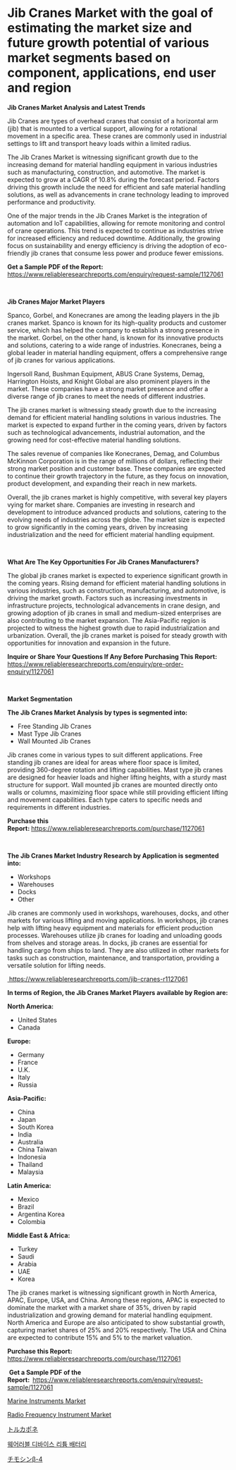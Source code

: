 <p><h1>Jib Cranes Market with the goal of estimating the market size and future growth potential of various market segments based on component, applications, end user and region</h1></p><p><strong>Jib Cranes Market Analysis and Latest Trends</strong></p>
<p><p>Jib Cranes are types of overhead cranes that consist of a horizontal arm (jib) that is mounted to a vertical support, allowing for a rotational movement in a specific area. These cranes are commonly used in industrial settings to lift and transport heavy loads within a limited radius.</p><p>The Jib Cranes Market is witnessing significant growth due to the increasing demand for material handling equipment in various industries such as manufacturing, construction, and automotive. The market is expected to grow at a CAGR of 10.8% during the forecast period. Factors driving this growth include the need for efficient and safe material handling solutions, as well as advancements in crane technology leading to improved performance and productivity.</p><p>One of the major trends in the Jib Cranes Market is the integration of automation and IoT capabilities, allowing for remote monitoring and control of crane operations. This trend is expected to continue as industries strive for increased efficiency and reduced downtime. Additionally, the growing focus on sustainability and energy efficiency is driving the adoption of eco-friendly jib cranes that consume less power and produce fewer emissions.</p></p>
<p><strong>Get a Sample PDF of the Report:&nbsp;</strong> <a href="https://www.reliableresearchreports.com/enquiry/request-sample/1127061">https://www.reliableresearchreports.com/enquiry/request-sample/1127061</a></p>
<p>&nbsp;</p>
<p><strong>Jib Cranes Major Market Players</strong></p>
<p><p>Spanco, Gorbel, and Konecranes are among the leading players in the jib cranes market. Spanco is known for its high-quality products and customer service, which has helped the company to establish a strong presence in the market. Gorbel, on the other hand, is known for its innovative products and solutions, catering to a wide range of industries. Konecranes, being a global leader in material handling equipment, offers a comprehensive range of jib cranes for various applications.</p><p>Ingersoll Rand, Bushman Equipment, ABUS Crane Systems, Demag, Harrington Hoists, and Knight Global are also prominent players in the market. These companies have a strong market presence and offer a diverse range of jib cranes to meet the needs of different industries.</p><p>The jib cranes market is witnessing steady growth due to the increasing demand for efficient material handling solutions in various industries. The market is expected to expand further in the coming years, driven by factors such as technological advancements, industrial automation, and the growing need for cost-effective material handling solutions.</p><p>The sales revenue of companies like Konecranes, Demag, and Columbus McKinnon Corporation is in the range of millions of dollars, reflecting their strong market position and customer base. These companies are expected to continue their growth trajectory in the future, as they focus on innovation, product development, and expanding their reach in new markets.</p><p>Overall, the jib cranes market is highly competitive, with several key players vying for market share. Companies are investing in research and development to introduce advanced products and solutions, catering to the evolving needs of industries across the globe. The market size is expected to grow significantly in the coming years, driven by increasing industrialization and the need for efficient material handling equipment.</p></p>
<p>&nbsp;</p>
<p><strong>What Are The Key Opportunities For Jib Cranes Manufacturers?</strong></p>
<p><p>The global jib cranes market is expected to experience significant growth in the coming years. Rising demand for efficient material handling solutions in various industries, such as construction, manufacturing, and automotive, is driving the market growth. Factors such as increasing investments in infrastructure projects, technological advancements in crane design, and growing adoption of jib cranes in small and medium-sized enterprises are also contributing to the market expansion. The Asia-Pacific region is projected to witness the highest growth due to rapid industrialization and urbanization. Overall, the jib cranes market is poised for steady growth with opportunities for innovation and expansion in the future.</p></p>
<p><strong>Inquire or Share Your Questions If Any Before Purchasing This Report:</strong> <a href="https://www.reliableresearchreports.com/enquiry/pre-order-enquiry/1127061">https://www.reliableresearchreports.com/enquiry/pre-order-enquiry/1127061</a></p>
<p>&nbsp;</p>
<p><strong>Market Segmentation</strong></p>
<p><strong>The Jib Cranes Market Analysis by types is segmented into:</strong></p>
<p><ul><li>Free Standing Jib Cranes</li><li>Mast Type Jib Cranes</li><li>Wall Mounted Jib Cranes</li></ul></p>
<p><p>Jib cranes come in various types to suit different applications. Free standing jib cranes are ideal for areas where floor space is limited, providing 360-degree rotation and lifting capabilities. Mast type jib cranes are designed for heavier loads and higher lifting heights, with a sturdy mast structure for support. Wall mounted jib cranes are mounted directly onto walls or columns, maximizing floor space while still providing efficient lifting and movement capabilities. Each type caters to specific needs and requirements in different industries.</p></p>
<p><strong>Purchase this Report:&nbsp;</strong><a href="https://www.reliableresearchreports.com/purchase/1127061">https://www.reliableresearchreports.com/purchase/1127061</a></p>
<p>&nbsp;</p>
<p><strong>The Jib Cranes Market Industry Research by Application is segmented into:</strong></p>
<p><ul><li>Workshops</li><li>Warehouses</li><li>Docks</li><li>Other</li></ul></p>
<p><p>Jib cranes are commonly used in workshops, warehouses, docks, and other markets for various lifting and moving applications. In workshops, jib cranes help with lifting heavy equipment and materials for efficient production processes. Warehouses utilize jib cranes for loading and unloading goods from shelves and storage areas. In docks, jib cranes are essential for handling cargo from ships to land. They are also utilized in other markets for tasks such as construction, maintenance, and transportation, providing a versatile solution for lifting needs.</p></p>
<p><a href="https://www.reliableresearchreports.com/jib-cranes-r1127061">&nbsp;https://www.reliableresearchreports.com/jib-cranes-r1127061</a></p>
<p><strong>In terms of Region, the Jib Cranes Market Players available by Region are:</strong></p>
<p>
    <p> <strong> North America: </strong>
        <ul>
            <li>United States</li>
            <li>Canada</li>
        </ul>
        </p> 
    <p> <strong> Europe: </strong>
        <ul>
            <li>Germany</li>
            <li>France</li>
            <li>U.K.</li>
            <li>Italy</li>
            <li>Russia</li>
        </ul>
        </p> 
    <p> <strong> Asia-Pacific: </strong>
        <ul>
            <li>China</li>
            <li>Japan</li>
            <li>South Korea</li>
            <li>India</li>
            <li>Australia</li>
            <li>China Taiwan</li>
            <li>Indonesia</li>
            <li>Thailand</li>
            <li>Malaysia</li>
        </ul>
        </p> 
    <p> <strong> Latin America: </strong>
        <ul>
            <li>Mexico</li>
            <li>Brazil</li>
            <li>Argentina Korea</li>
            <li>Colombia</li>
        </ul>
        </p> 
    <p> <strong> Middle East & Africa: </strong>
        <ul>
            <li>Turkey</li>
            <li>Saudi</li>
            <li>Arabia</li>
            <li>UAE</li>
            <li>Korea</li>
        </ul>
    </p>
    </p>
<p><p>The jib cranes market is witnessing significant growth in North America, APAC, Europe, USA, and China. Among these regions, APAC is expected to dominate the market with a market share of 35%, driven by rapid industrialization and growing demand for material handling equipment. North America and Europe are also anticipated to show substantial growth, capturing market shares of 25% and 20% respectively. The USA and China are expected to contribute 15% and 5% to the market valuation.</p></p>
<p><strong>Purchase this Report: </strong><a href="https://www.reliableresearchreports.com/purchase/1127061">https://www.reliableresearchreports.com/purchase/1127061</a></p>
<p>&nbsp;<strong>Get a Sample PDF of the Report:&nbsp;&nbsp;</strong><a href="https://www.reliableresearchreports.com/enquiry/request-sample/1127061">https://www.reliableresearchreports.com/enquiry/request-sample/1127061</a></p>
<p><strong></strong></p>
<p><p><a href="https://github.com/AKSHATREPORTPRIME/Market-Research-Report-List-5/blob/main/marine-instruments-market.md">Marine Instruments Market</a></p><p><a href="https://github.com/riwar777/Market-Research-Report-List-1/blob/main/radio-frequency-instrument-market.md">Radio Frequency Instrument Market</a></p><p><a href="https://github.com/leigh4852023/Market-Research-Report-List-1/blob/main/9915603159580.md">トルカポネ</a></p><p><a href="https://github.com/vsckjg50460/Market-Research-Report-List-2/blob/main/9891786171102.md">웨어러블 디바이스 리튬 배터리</a></p><p><a href="https://github.com/SimeonBode1/Market-Research-Report-List-1/blob/main/2648877159581.md">チモシンβ-4</a></p></p>